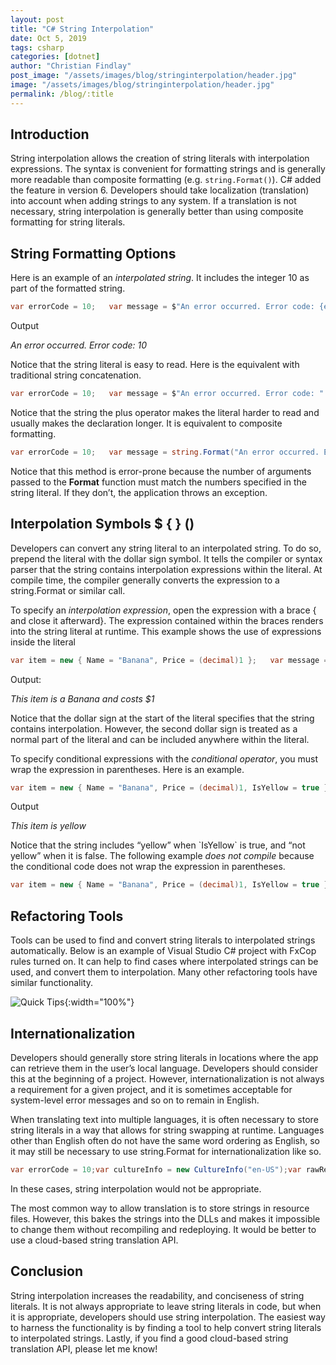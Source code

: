 ```yaml
---
layout: post
title: "C# String Interpolation"
date: Oct 5, 2019
tags: csharp
categories: [dotnet]
author: "Christian Findlay"
post_image: "/assets/images/blog/stringinterpolation/header.jpg"
image: "/assets/images/blog/stringinterpolation/header.jpg"
permalink: /blog/:title
---
```


Introduction
------------

String interpolation allows the creation of string literals with interpolation expressions. The syntax is convenient for formatting strings and is generally more readable than composite formatting (e.g. `string.Format()`). C# added the feature in version 6. Developers should take localization (translation) into account when adding strings to any system. If a translation is not necessary, string interpolation is generally better than using composite formatting for string literals.

String Formatting Options
-------------------------

Here is an example of an _interpolated string_. It includes the integer 10 as part of the formatted string.

```csharp
var errorCode = 10;   var message = $"An error occurred. Error code: {errorCode}";
```

Output

_An error occurred. Error code: 10_

Notice that the string literal is easy to read. Here is the equivalent with traditional string concatenation.

```csharp
var errorCode = 10;   var message = $"An error occurred. Error code: " + errorCode;
```

Notice that the string the plus operator makes the literal harder to read and usually makes the declaration longer. It is equivalent to composite formatting.

```csharp
var errorCode = 10;   var message = string.Format("An error occurred. Error code: {0}", errorCode);
```

Notice that this method is error-prone because the number of arguments passed to the **Format** function must match the numbers specified in the string literal. If they don’t, the application throws an exception.

Interpolation Symbols $ { } ()
------------------------------

Developers can convert any string literal to an interpolated string. To do so, prepend the literal with the dollar sign symbol. It tells the compiler or syntax parser that the string contains interpolation expressions within the literal. At compile time, the compiler generally converts the expression to a string.Format or similar call.

To specify an _interpolation expression_, open the expression with a brace { and close it afterward}. The expression contained within the braces renders into the string literal at runtime. This example shows the use of expressions inside the literal

```csharp
var item = new { Name = "Banana", Price = (decimal)1 };   var message = $"This item is a {item.Name} and costs ${item.Price}";
```

Output:

_This item is a Banana and costs $1_

Notice that the dollar sign at the start of the literal specifies that the string contains interpolation. However, the second dollar sign is treated as a normal part of the literal and can be included anywhere within the literal.

To specify conditional expressions with the _conditional operator_, you must wrap the expression in parentheses. Here is an example.

```csharp
var item = new { Name = "Banana", Price = (decimal)1, IsYellow = true };   var message = $"This item is {(item.IsYellow ? "yellow" : "not yellow")}";
```

Output

_This item is yellow_

Notice that the string includes “yellow” when \`IsYellow\` is true, and “not yellow” when it is false. The following example _does not compile_ because the conditional code does not wrap the expression in parentheses.

```csharp
var item = new { Name = "Banana", Price = (decimal)1, IsYellow = true };   var message = $"This item is (item.IsYellow ? "yellow" : "not yellow"}";
```

Refactoring Tools
-----------------

Tools can be used to find and convert string literals to interpolated strings automatically. Below is an example of Visual Studio C# project with FxCop rules turned on. It can help to find cases where interpolated strings can be used, and convert them to interpolation. Many other refactoring tools have similar functionality.

![Quick Tips](/assets/images/blog/stringinterpolation/ctrldot.png){:width="100%"}

Internationalization
--------------------

Developers should generally store string literals in locations where the app can retrieve them in the user’s local language. Developers should consider this at the beginning of a project. However, internationalization is not always a requirement for a given project, and it is sometimes acceptable for system-level error messages and so on to remain in English.

When translating text into multiple languages, it is often necessary to store string literals in a way that allows for string swapping at runtime. Languages other than English often do not have the same word ordering as English, so it may still be necessary to use string.Format for internationalization like so.

```csharp
var errorCode = 10;var cultureInfo = new CultureInfo("en-US");var rawResource = ResourceFile.GetString("ErrorMessage", cultureInfo);   var message = string.Format( rawResource, errorCode);
```

In these cases, string interpolation would not be appropriate.

The most common way to allow translation is to store strings in resource files. However, this bakes the strings into the DLLs and makes it impossible to change them without recompiling and redeploying. It would be better to use a cloud-based string translation API.

Conclusion
----------

String interpolation increases the readability, and conciseness of string literals. It is not always appropriate to leave string literals in code, but when it is appropriate, developers should use string interpolation. The easiest way to harness the functionality is by finding a tool to help convert string literals to interpolated strings. Lastly, if you find a good cloud-based string translation API, please let me know!